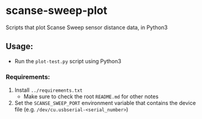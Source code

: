 # scanse-sweep-plot
Scripts that plot Scanse Sweep sensor distance data, in Python3 

## Usage:
* Run the `plot-test.py` script using Python3

### Requirements:
1. Install `../requirements.txt`
    - Make sure to check the root `README.md` for other notes
2. Set the `SCANSE_SWEEP_PORT` environment variable that contains the device file (e.g. `/dev/cu.usbserial-<serial_number>`)
